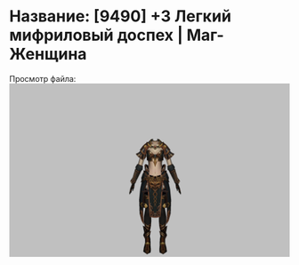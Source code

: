 # Название: [9490] +3 Легкий мифриловый доспех | Маг-Женщина

Просмотр файла:
![p050021.png](p050021.png)